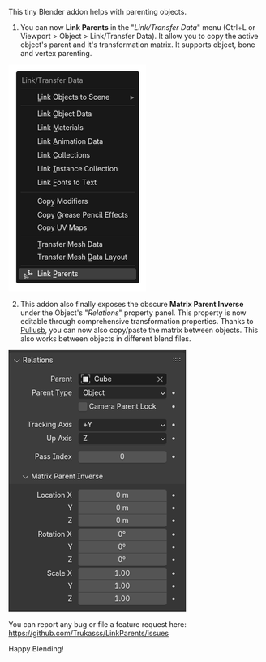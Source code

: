 This tiny Blender addon helps with parenting objects.


1. You can now __Link Parents__ in the "_Link/Transfer Data_" menu (Ctrl+L or Viewport > Object > Link/Transfer Data). It allow you to copy the active object's parent and it's transformation matrix. It supports object, bone and vertex parenting.

![Link Parents Operator](/presentation/Link_parents_operator.png)

2. This addon also finally exposes the obscure __Matrix Parent Inverse__ under the Object's "_Relations_" property panel. This property is now editable through comprehensive transformation properties. Thanks to [Pullusb](https://github.com/Pullusb), you can now also copy/paste the matrix between objects. This also works between objects in different blend files.

![Matrix Parent Inverse Panel](/presentation/Matrix_parent_inverse_panel.png)



You can report any bug or file a feature request here: https://github.com/Trukasss/LinkParents/issues

Happy Blending!
